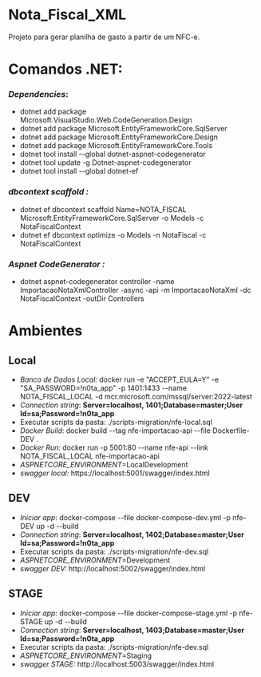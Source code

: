 # Nota_Fiscal_XML
Projeto para gerar planilha de gasto a partir de um NFC-e.

# **Comandos .NET**:
### _Dependencies_:
- dotnet add package Microsoft.VisualStudio.Web.CodeGeneration.Design
- dotnet add package Microsoft.EntityFrameworkCore.SqlServer
- dotnet add package Microsoft.EntityFrameworkCore.Design
- dotnet add package Microsoft.EntityFrameworkCore.Tools
- dotnet tool install --global dotnet-aspnet-codegenerator
- dotnet tool update -g Dotnet-aspnet-codegenerator
- dotnet tool install --global dotnet-ef

### _dbcontext scaffold :_
- dotnet ef dbcontext scaffold Name=NOTA_FISCAL Microsoft.EntityFrameworkCore.SqlServer -o Models -c NotaFiscalContext
- dotnet ef dbcontext optimize -o Models -n NotaFiscal -c NotaFiscalContext

### _Aspnet CodeGenerator :_
- dotnet aspnet-codegenerator controller -name ImportacaoNotaXmlController -async -api -m ImportacaoNotaXml -dc NotaFiscalContext -outDir Controllers

# **Ambientes**

## Local
- *Banco de Dados Local:* docker run -e "ACCEPT_EULA=Y" -e "SA_PASSWORD=!n0ta_app" -p 1401:1433 --name NOTA_FISCAL_LOCAL -d mcr.microsoft.com/mssql/server:2022-latest
- *Connection string*: **Server=localhost, 1401;Database=master;User Id=sa;Password=!n0ta_app**
- Executar scripts da pasta: ./scripts-migration/nfe-local.sql
- _Docker Build_: docker build --tag nfe-importacao-api --file Dockerfile-DEV .
- _Docker Run:_ docker run -p 5001:80 --name nfe-api --link NOTA_FISCAL_LOCAL nfe-importacao-api 
- *ASPNETCORE_ENVIRONMENT*=LocalDevelopment
- _swagger local:_ https://localhost:5001/swagger/index.html

## DEV
- *Iniciar app*: docker-compose --file docker-compose-dev.yml -p nfe-DEV up -d --build
- *Connection string*: **Server=localhost, 1402;Database=master;User Id=sa;Password=!n0ta_app**
- Executar scripts da pasta: ./scripts-migration/nfe-dev.sql
- *ASPNETCORE_ENVIRONMENT*=Development
- _swagger DEV:_ http://localhost:5002/swagger/index.html

## STAGE
- *Iniciar app*: docker-compose --file docker-compose-stage.yml -p nfe-STAGE up -d --build
- *Connection string*: **Server=localhost, 1403;Database=master;User Id=sa;Password=!n0ta_app**
- Executar scripts da pasta: ./scripts-migration/nfe-dev.sql
- *ASPNETCORE_ENVIRONMENT*=Staging
- _swagger STAGE:_ http://localhost:5003/swagger/index.html